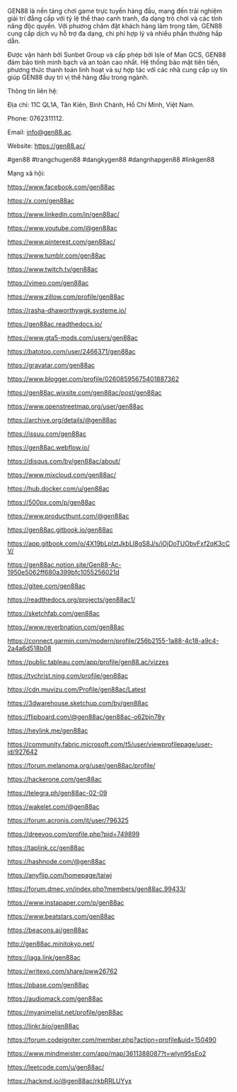 GEN88 là nền tảng chơi game trực tuyến hàng đầu, mang đến trải nghiệm giải trí đẳng cấp với tỷ lệ thể thao cạnh tranh, đa dạng trò chơi và các tính năng độc quyền. Với phương châm đặt khách hàng làm trọng tâm, GEN88 cung cấp dịch vụ hỗ trợ đa dạng, chi phí hợp lý và nhiều phần thưởng hấp dẫn.

Được vận hành bởi Sunbet Group và cấp phép bởi Isle of Man GCS, GEN88 đảm bảo tính minh bạch và an toàn cao nhất. Hệ thống bảo mật tiên tiến, phương thức thanh toán linh hoạt và sự hợp tác với các nhà cung cấp uy tín giúp GEN88 duy trì vị thế hàng đầu trong ngành.

Thông tin liên hệ:

Địa chỉ: 11C QL1A, Tân Kiên, Bình Chánh, Hồ Chí Minh, Việt Nam.

Phone: 0762311112.

Email: info@gen88.ac.

Website: https://gen88.ac/

#gen88 #trangchugen88 #dangkygen88 #dangnhapgen88 #linkgen88

Mạng xã hội:

https://www.facebook.com/gen88ac

https://x.com/gen88ac

https://www.linkedin.com/in/gen88ac/

https://www.youtube.com/@gen88ac

https://www.pinterest.com/gen88ac/

https://www.tumblr.com/gen88ac

https://www.twitch.tv/gen88ac

https://vimeo.com/gen88ac

https://www.zillow.com/profile/gen88ac

https://rasha-dhaworthywgk.systeme.io/

https://gen88ac.readthedocs.io/

https://www.gta5-mods.com/users/gen88ac

https://batotoo.com/user/2466371/gen88ac

https://gravatar.com/gen88ac

https://www.blogger.com/profile/02608595675401887362

https://gen88ac.wixsite.com/gen88ac/post/gen88ac

https://www.openstreetmap.org/user/gen88ac

https://archive.org/details/@gen88ac

https://issuu.com/gen88ac

https://gen88ac.webflow.io/

https://disqus.com/by/gen88ac/about/

https://www.mixcloud.com/gen88ac/

https://hub.docker.com/u/gen88ac

https://500px.com/p/gen88ac

https://www.producthunt.com/@gen88ac

https://gen88ac.gitbook.io/gen88ac

https://app.gitbook.com/o/4X19bLpIztJkbLI8gS8J/s/iOjDoTUObvFxf2qK3cCV/

https://gen88ac.notion.site/Gen88-Ac-1950e5062ff680a399bfc1055256021d

https://gitee.com/gen88ac

https://readthedocs.org/projects/gen88ac1/

https://sketchfab.com/gen88ac

https://www.reverbnation.com/gen88ac

https://connect.garmin.com/modern/profile/256b2155-1a88-4c18-a9c4-2a4a6d518b08

https://public.tableau.com/app/profile/gen88.ac/vizzes

https://tvchrist.ning.com/profile/gen88ac

https://cdn.muvizu.com/Profile/gen88ac/Latest

https://3dwarehouse.sketchup.com/by/gen88ac

https://flipboard.com/@gen88ac/gen88ac-o62bjn78y

https://heylink.me/gen88ac

https://community.fabric.microsoft.com/t5/user/viewprofilepage/user-id/927642

https://forum.melanoma.org/user/gen88ac/profile/

https://hackerone.com/gen88ac

https://telegra.ph/gen88ac-02-09

https://wakelet.com/@gen88ac

https://forum.acronis.com/it/user/796325

https://dreevoo.com/profile.php?pid=749899

https://taplink.cc/gen88ac

https://hashnode.com/@gen88ac

https://anyflip.com/homepage/taiwj

https://forum.dmec.vn/index.php?members/gen88ac.99433/

https://www.instapaper.com/p/gen88ac

https://www.beatstars.com/gen88ac

https://beacons.ai/gen88ac

http://gen88ac.minitokyo.net/

https://jaga.link/gen88ac

https://writexo.com/share/pww26762

https://pbase.com/gen88ac

https://audiomack.com/gen88ac

https://myanimelist.net/profile/gen88ac

https://linkr.bio/gen88ac

https://forum.codeigniter.com/member.php?action=profile&uid=150490

https://www.mindmeister.com/app/map/3611388087?t=wlyn95sEo2

https://leetcode.com/u/gen88ac/

https://hackmd.io/@gen88ac/rkbRRLUYyx
